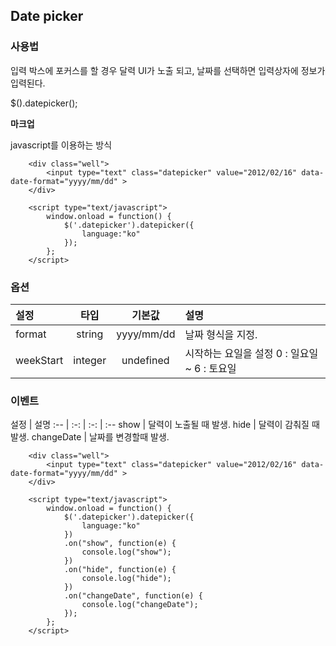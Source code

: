 <!--
layout: 'post'
section: 'Cornerstone Framework'
title: '데이터픽커'
outline: '날짜 정보를 입력받는 위젯 플러그인'
date: '2012-11-16'
tagstr: 'widget'
order: '[4, 3, 16]'
thumbnail: '4.3.16.datepicker.png'
-->

## Date picker
### 사용법
입력 박스에 포커스를 할 경우 달력 UI가 노출 되고, 날짜를 선택하면 입력상자에 정보가 입력된다.

$().datepicker();

__마크업__

javascript를 이용하는 방식

``` cm
    <div class="well">
        <input type="text" class="datepicker" value="2012/02/16" data-date-format="yyyy/mm/dd" >
    </div>

	<script type="text/javascript">
		window.onload = function() {
		    $('.datepicker').datepicker({
                language:"ko"
            });
		};
	</script>
```

### 옵션
설정 | 타입 | 기본값 | 설명
:-- | :-: | :-: | :--
format | string | yyyy/mm/dd | 날짜 형식을 지정.
weekStart | integer | undefined | 시작하는 요일을 설정 0 : 일요일 ~ 6 : 토요일

### 이벤트
설정 | 설명
:-- | :-: | :-: | :--
show | 달력이 노출될 때 발생.
hide | 달력이 감춰질 때 발생.
changeDate | 날짜를 변경할때 발생.

``` cm
    <div class="well">
        <input type="text" class="datepicker" value="2012/02/16" data-date-format="yyyy/mm/dd" >
    </div>

	<script type="text/javascript">
		window.onload = function() {
		    $('.datepicker').datepicker({
                language:"ko"
            })
            .on("show", function(e) {
                console.log("show");
            })
            .on("hide", function(e) {
                console.log("hide");
            })
            .on("changeDate", function(e) {
                console.log("changeDate");
            });
		};
	</script>
```
